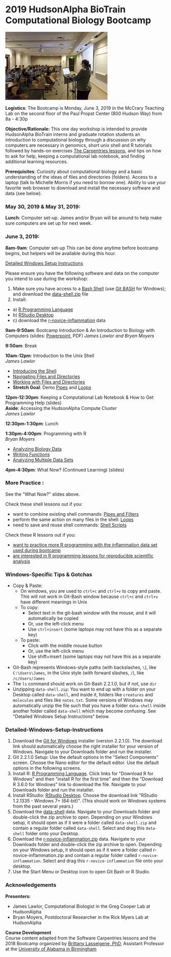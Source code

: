 # 2019 HudsonAlpha BioTrain Computational Biology Bootcamp
![2018 Bootcamp Photo](full-4.jpg)

**Logistics**: The Bootcamp is Monday, June 3, 2019 in the McCrary Teaching Lab on the second floor of the Paul Propst Center (800 Hudson Way) from 8a - 4:30p

**Objective/Rationale:** This one day workshop is intended to provide HudsonAlpha BioTrain interns and graduate rotation students an introduction to computational biology through a discussion on why computers are necessary in genomics, short unix shell and R tutorials followed by hands-on exercises [The Carpentries lessons](https://carpentries.org/), and tips on how to ask for help, keeping a computational lab notebook, and finding additional learning resources. 

**Prerequisites**: Curiosity about computational biology and a basic understanding of the ideas of files and directories (folders). Access to a laptop (talk to Michelle Morris if you need to borrow one). Ability to use your favorite web browser to download and install the necessary software and data (see below).

### May 30, 2019 & May 31, 2019:
**Lunch**: Computer set-up. James and/or Bryan will be around to help make sure computers are set up for next week.

### June 3, 2019:

**8am-9am**: Computer set-up This can be done anytime before bootcamp begins, but helpers will be available during this hour.

[Detailed Windows Setup Instructions](#detailed-windows-setup-instructions)

Please ensure you have the following software and data on the computer you intend to use during the workshop:
1. Make sure you have access to a [Bash Shell](http://swcarpentry.github.io/shell-novice/setup.html) (use [Git BASH](https://gitforwindows.org/) for Windows); and download the [data-shell.zip](http://swcarpentry.github.io/shell-novice/setup.html) file
2. Install: 
  * a) [R Programming Language](https://cloud.r-project.org/)
  * b) [RStudio Desktop](https://www.rstudio.com/products/rstudio/download/#download) 
  * c) download the [r-novice-inflammation](https://swcarpentry.github.io/r-novice-inflammation/setup.html) data


**9am-9:50am**: Bootcamp Introduction & An Introduction to Biology with Computers  (slides: [Powerpoint](intro-to-computational-biology.pptx), PDF)
*James Lawlor and Bryan Moyers*

**9:50am**: Break

**10am-12pm**: Introduction to the Unix Shell  
*James Lawlor*

* [Introducing the Shell](http://swcarpentry.github.io/shell-novice/01-intro/)
* [Navigating Files and Directories](http://swcarpentry.github.io/shell-novice/02-filedir/)
* [Working with Files and Directories](http://swcarpentry.github.io/shell-novice/03-create/)
* **Stretch Goal**: Demo [Pipes](http://swcarpentry.github.io/shell-novice/04-pipefilter/index.html) and [Loops](http://swcarpentry.github.io/shell-novice/05-loop/index.html)

**12pm-12:30pm**: Keeping a Computational Lab Notebook & How to Get Programming Help (slides)  
**Aside**: Accessing the HudsonAlpha Compute Cluster  
*James Lawlor*

**12:30pm-1:30pm**: Lunch

**1:30pm-4:00pm**: Programming with R  
*Bryan Moyers*

* [Analyzing Biology Data](http://swcarpentry.github.io/r-novice-inflammation/01-starting-with-data/)
* [Writing Functions](http://swcarpentry.github.io/r-novice-inflammation/02-func-R/)
* [Analyzing Multiple Data Sets](http://swcarpentry.github.io/r-novice-inflammation/03-loops-R/)

**4pm-4:30pm**: What Now? (Continued Learning) (slides)


### More Practice :
See the "What Now?" slides above.

Check these shell lessons out if you:
* want to combine existing shell commands: [Pipes and Filters](http://swcarpentry.github.io/shell-novice/04-pipefilter/index.html)
* perform the same action on many files in the shell: [Loops](http://swcarpentry.github.io/shell-novice/05-loop/index.html)
* need to save and reuse shell commands: [Shell Scripts](http://swcarpentry.github.io/shell-novice/06-script/index.html)


Check these R lessons out if you:
* [want to practice more R programming with the inflammation data set used during bootcamp](http://swcarpentry.github.io/r-novice-inflammation/)
* [are interested in R programming lessons for reproducible scientific analysis](https://datacarpentry.org/lessons/)

### Windows-Specific Tips & Gotchas
* Copy & Paste:
  * On windows, you are used to `ctrl+c` and `ctrl+v` to copy and paste. This will not work in Git-Bash window because `ctrl+c` and `ctrl+v` have different meanings in Unix
  * To copy:
    * Select text in the git-bash window with the mouse, and it will automatically be copied
    * Or, use the left-click menu
    * Use `ctrl+insert` (some laptops may not have this as a separate key)
  * To paste:
    * Click with the middle mouse button
    * Or, use the left-click menu
    * Use shift+insert (some laptops may not have this as a separate key)
* Git-Bash represents Windows-style paths (with backslashes, `\`), like `C:\Users\James`, in the Unix style (with forward slashes, `/`), like `/c/Users/James`
* The `ls` command should work on Git-Bash 2.2.1.0, but if not, use `dir`
* Unzipping `data-shell.zip`: You want to end up with a folder on your Desktop called `data-shell`, and inside it, folders like `creatures` and `molecules` and files like `notes.txt`. Some versions of Windows may automatically unzip the file such that you have a folder `data-shell` inside another folder called `data-shell` which may become confusing. See "Detailed Windows Setup Instructions" below.

### Detailed-Windows-Setup-Instructions
1. Download the [Git for Windows](https://gitforwindows.org/) installer (version 2.2.1.0). The download link should automatically choose the right installer for your version of Windows. Navigate to your Downloads folder and run the installer.
2. Git 2.2.1.0 Setup: Use the default options in the "Select Components" screen. Choose the Nano editor for the default editor. Use the default options in the following screens.
3. Install R: [R Programming Language](https://cloud.r-project.org/). Click links for "Download R for Windows" and then "install R for the first time" and then the "Download R 3.6.0 for Windows" link to download the file. Navigate to your Downloads folder and run the installer.
4. Install RStudio: [RStudio Desktop](https://www.rstudio.com/products/rstudio/download/#download). Choose the download link "RStudio 1.2.1335 - Windows 7+ (64-bit)". (This should work on Windows systems from the past several years.)
5. Download the [data-shell](http://swcarpentry.github.io/shell-novice/data/data-shell.zip) data. Navigate to your Downloads folder and double-click the zip archive to open. Depending on your Windows setup, it should open as if it were a folder called `data-shell.zip` and contain a regular folder called `data-shell`. Select and drag this `data-shell` folder onto your Desktop. 
6. Download the [r-novice-inflammation.zip](https://swcarpentry.github.io/r-novice-inflammation/setup.html) data. Navigate to your Downloads folder and double-click the zip archive to open. Depending on your Windows setup, it should open as if it were a folder called r-novice-inflammation.zip and contain a regular folder called `r-novice-inflammation`. Select and drag this `r-novice-inflammation` file onto your desktop.
7. Use the Start Menu or Desktop icon to open Git Bash or R Studio. 


### Acknowledgements
**Presenters:**
 - James Lawlor, Computational Biologist in the Greg Cooper Lab at HudsonAlpha
 - Bryan Moyers, Postdoctoral Researcher in the Rick Myers Lab at HudsonAlpha

**Course Development**  
Course content adapted from the Software Carpentries lessons and the 2018 Bootcamp organized by [Brittany Lasseigene, PhD](https://www.lasseigne.org), Assistant Professor at the [University of Alabama in Birmingham](https://www.uab.edu/home/)
